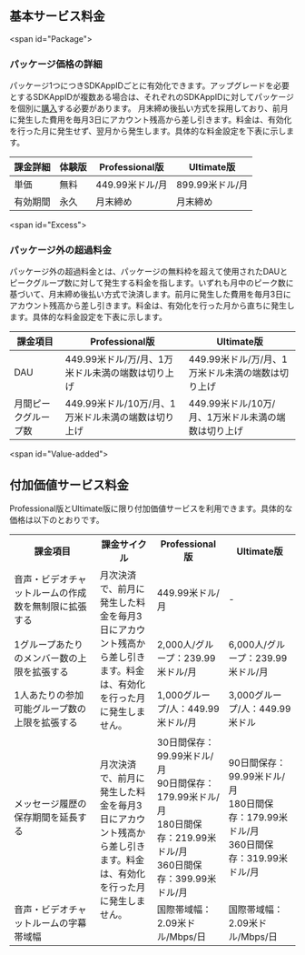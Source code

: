 ## 基本サービス料金

<span id="Package"></span>
### パッケージ価格の詳細
パッケージ1つにつきSDKAppIDごとに有効化できます。アップグレードを必要とするSDKAppIDが複数ある場合は、それぞれのSDKAppIDに対してパッケージを個別に[購入](https://intl.cloud.tencent.com/document/product/1047/34351)する必要があります。
月末締め後払い方式を採用しており、前月に発生した費用を毎月3日にアカウント残高から差し引きます。料金は、有効化を行った月に発生せず、翌月から発生します。具体的な料金設定を下表に示します。

| 課金詳細         | 体験版      | Professional版         | Ultimate版             |
| ----------- | ---------- | --------------------- | ---------------------- |
| 単価 | 無料      | 449.99米ドル/月    | 899.99米ドル/月    |
| 有効期間     | 永久    | 月末締め<br /> | 月末締め<br /> |

<span id="Excess"></span>

### パッケージ外の超過料金
パッケージ外の超過料金とは、パッケージの無料枠を超えて使用されたDAUとピークグループ数に対して発生する料金を指します。いずれも月中のピーク数に基づいて、月末締め後払い方式で決済します。前月に発生した費用を毎月3日にアカウント残高から差し引きます。料金は、有効化を行った月から直ちに発生します。具体的な料金設定を下表に示します。

| 課金項目   |Professional版         | Ultimate版             |
| -----------|---------------------- | ------------------- |
| DAU   |  449.99米ドル/万/月、1万米ドル未満の端数は切り上げ | 449.99米ドル/万/月、1万米ドル未満の端数は切り上げ |
|月間ピークグループ数  |  449.99米ドル/10万/月、1万米ドル未満の端数は切り上げ | 449.99米ドル/10万/月、1万米ドル未満の端数は切り上げ |


<span id="Value-added"></span>
## 付加価値サービス料金
Professional版とUltimate版に限り付加価値サービスを利用できます。具体的な価格は以下のとおりです。

<table>
<tr>
<th width="30%">課金項目</th>
<th width="20%">課金サイクル</th>
<th width="25%">Professional版</th>
<th width="25%">Ultimate版</th>
</tr><tr>
<td>音声・ビデオチャットルームの作成数を無制限に拡張する</td>
<td rowspan = "3">月次決済で、前月に発生した料金を毎月3日にアカウント残高から差し引きます。料金は、有効化を行った月に発生しません。</td>
<td>449.99米ドル/月</td>
<td>	- </td>
</tr>
<tr>
<td>1グループあたりのメンバー数の上限を拡張する</td>
<td>2,000人/グループ：239.99米ドル/月</td>
<td>6,000人/グループ：239.99米ドル/月</td>
</tr>
<tr>
<td>1人あたりの参加可能グループ数の上限を拡張する</td>
<td>1,000グループ/人：449.99米ドル/月</td>
<td>3,000グループ/人：449.99米ドル</td>
</tr>
<tr>
<td>メッセージ履歴の保存期間を延長する</td>
<td  rowspan = "2">月次決済で、前月に発生した料金を毎月3日にアカウント残高から差し引きます。料金は、有効化を行った月に発生しません。</td>
<td>30日間保存：99.99米ドル/月<br>90日間保存：179.99米ドル/月<br>180日間保存：219.99米ドル/月<br>360日間保存：399.99米ドル/月</td>
<td>90日間保存：99.99米ドル/月<br>180日間保存：179.99米ドル/月<br>360日間保存：319.99米ドル/月</td>
</tr>
<td>音声・ビデオチャットルームの字幕帯域幅</td>
<td>国際帯域幅：2.09米ドル/Mbps/日</td>
<td>国際帯域幅：2.09米ドル/Mbps/日</td>
</tr></table>

